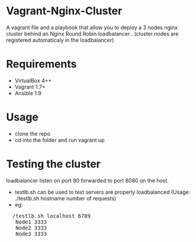 # Vagrant-Nginx-Cluster
A vagrant file and a playbook that allow you to deploy a 3 nodes nginx cluster behind an Nginx Round Robin loadbalancer . (cluster nodes are registered automaticaly in the loadbalancer)

# Requirements

- VirtualBox 4++
- Vagrant 1.7+
- Ansible 1.9

# Usage

- clone the repo
- cd into the folder and run vagrant up


# Testing the cluster

loadbalancer listen on port 80 forwarded to port 8080 on the host.

- testlb.sh can be used to test servers are properly loadbalanced (Usage: ./testlb.sh hostname number of requests)
- eg:

<pre>
  /testlb.sh localhost 6789
   Node1 3333
   Node2 3333
   Node3 3333

  </pre>
